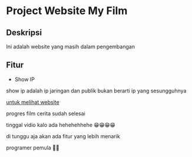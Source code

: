 # Project Website My Film

## **Deskripsi**

Ini adalah website yang masih dalam pengembangan 

## Fitur
- Show IP

show ip adalah ip jaringan dan publik bukan berarti ip yang sesungguhnya 

[untuk melihat website](https://my-film-one.vercel.app/)

progres film cerita sudah selesai 

tinggal vidio kalo ada hehehehhehe 😁😁😁😁

di tunggu aja akan ada fitur yang lebih menarik

programer pemula 👨‍💻